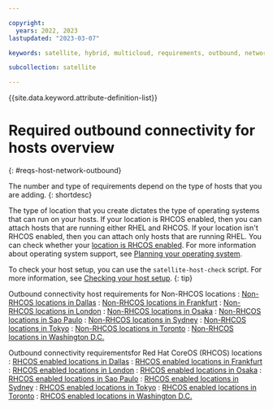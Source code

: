 ```yaml
---

copyright:
  years: 2022, 2023
lastupdated: "2023-03-07"

keywords: satellite, hybrid, multicloud, requirements, outbound, network, allowlist

subcollection: satellite

---
```


{{site.data.keyword.attribute-definition-list}}

# Required outbound connectivity for hosts overview
{: #reqs-host-network-outbound}

The number and type of requirements depend on the type of hosts that you are adding. 
{: shortdesc}

The type of location that you create dictates the type of operating systems that can run on your hosts. If your location is RHCOS enabled, then you can attach hosts that are running either RHEL and RHCOS. If your location isn't RHCOS enabled, then you can attach only hosts that are running RHEL. You can check whether your [location is RHCOS enabled](/docs/satellite?topic=satellite-locations#verify-coreos-location). For more information about operating system support, see [Planning your operating system](/docs/satellite?topic=satellite-infrastructure-plan#infras-plan-os).




To check your host setup, you can use the `satellite-host-check` script. For more information, see [Checking your host setup](/docs/satellite?topic=satellite-host-network-check).
{: tip}

Outbound connectivity host requirements for Non-RHCOS locations
:    [Non-RHCOS locations in Dallas](/docs/satellite?topic=satellite-reqs-host-network-outbound-dal)
:    [Non-RHCOS locations in Frankfurt](/docs/satellite?topic=satellite-reqs-host-network-outbound-fra)
:    [Non-RHCOS locations in London](/docs/satellite?topic=satellite-reqs-host-network-outbound-lon)
:    [Non-RHCOS locations in Osaka](/docs/satellite?topic=satellite-reqs-host-network-outbound-osa)
:    [Non-RHCOS locations in Sao Paulo](/docs/satellite?topic=satellite-reqs-host-network-outbound-sao)
:    [Non-RHCOS locations in Sydney](/docs/satellite?topic=satellite-reqs-host-network-outbound-syd)
:    [Non-RHCOS locations in Tokyo](/docs/satellite?topic=satellite-reqs-host-network-outbound-tok)
:    [Non-RHCOS locations in Toronto](/docs/satellite?topic=satellite-reqs-host-network-outbound-tor)
:    [Non-RHCOS locations in Washington D.C.](/docs/satellite?topic=satellite-reqs-host-network-outbound-wdc)




Outbound connectivity requirementsfor Red Hat CoreOS (RHCOS) locations
:    [RHCOS enabled locations in Dallas](/docs/satellite?topic=satellite-reqs-host-rhcos-outbound-dal)
:    [RHCOS enabled locations in Frankfurt](/docs/satellite?topic=satellite-reqs-host-rhcos-outbound-fra)
:    [RHCOS enabled locations in London](/docs/satellite?topic=satellite-reqs-host-rhcos-outbound-lon)
:    [RHCOS enabled locations in Osaka](/docs/satellite?topic=satellite-reqs-host-rhcos-outbound-osa)
:    [RHCOS enabled locations in Sao Paulo](/docs/satellite?topic=satellite-reqs-host-rhcos-outbound-sao)
:    [RHCOS enabled locations in Sydney](/docs/satellite?topic=satellite-reqs-host-rhcos-outbound-syd)
:    [RHCOS enabled locations in Tokyo](/docs/satellite?topic=satellite-reqs-host-rhcos-outbound-tok)
:    [RHCOS enabled locations in Toronto](/docs/satellite?topic=satellite-reqs-host-rhcos-outbound-tor)
:    [RHCOS enabled locations in Washington D.C.](/docs/satellite?topic=satellite-reqs-host-rhcos-outbound-wdc)













